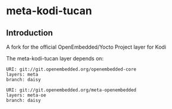 meta-kodi-tucan
================================

Introduction
-------------------------

A fork for the official OpenEmbedded/Yocto Project layer for Kodi

The meta-kodi-tucan layer depends on:

	URI: git://git.openembedded.org/openembedded-core
	layers: meta
	branch: daisy

	URI: git://git.openembedded.org/meta-openembedded
	layers: meta-oe
	branch: daisy

